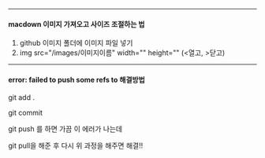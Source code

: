 
----
#### macdown 이미지 가져오고 사이즈 조절하는 법

1. github 이미지 폴더에 이미지 파일 넣기
2. img src="/images/이미지이름" width="" height=""
(<열고, >닫고)

----
#### error: failed to push some refs to 해결방법
git add .

git commit

git push 를 하면 가끔 이 에러가 나는데

git pull을 해준 후 다시 위 과정을 해주면 해결!!